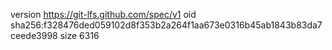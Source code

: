 version https://git-lfs.github.com/spec/v1
oid sha256:f328476ded059102d8f353b2a264f1aa673e0316b45ab1843b83da7ceede3998
size 6316
